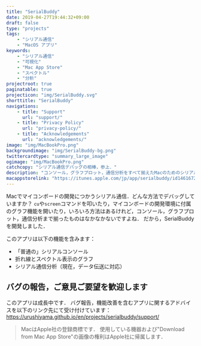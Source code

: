 ```yaml
---
title: "SerialBuddy"
date: 2019-04-27T19:44:32+09:00
draft: false
type: "projects"
tags:
    - "シリアル通信"
    - "MacOS アプリ"
keywords:
    - "シリアル通信"
    - "可視化"
    - "Mac App Store"
    - "スペクトル"
    - "分析"
projectroot: true
paginatable: true
projecticon: "img/SerialBuddy.svg"
shorttitle: "SerialBuddy"
navigations:
    - title: "Support"
      url: "support/"
    - title: "Privacy Policy"
      url: "privacy-policy/"
    - title: "Acknowledgements"
      url: "acknowledgements/"
image: "img/MacBookPro.png"
backgroundimage: "img/SerialBuddy-bg.png"
twittercardtype: "summary_large_image"
ogimage: "img/MacBookPro.png"
catchcopy: "シリアル通信デバッグの相棒，参上．"
description: "コンソール，グラフプロット，通信分析をすべて揃えたMacのためのシリアル通信アプリ"
macappstorelink: "https://itunes.apple.com/jp/app/serialbuddy/id1461672018"
---
```


Macでマイコンボードの開発につかうシリアル通信．どんな方法でデバッグしていますか？
`cu`や`screen`コマンドを叩いたり，マイコンボードの開発環境に付属のグラフ機能を開いたり，いろいろ方法はあるけれど，コンソール，グラフプロット，通信分析まで揃ったものはなかなかないですよね．
だから，SerialBuddyを開発しました．

このアプリは以下の機能を含みます：

- 「普通の」シリアルコンソール
- 折れ線とスペクトル表示のグラフ
- シリアル通信分析（現在，データ伝送に対応）

## バグの報告，ご意見ご要望を歓迎します

このアプリは成長中です．
バグ報告，機能改善を含むアプリに関するアドバイスを以下のリンク先にて受け付けています：
https://urushiyama.github.io/en/projects/serialbuddy/support/

> MacはApple社の登録商標です．
> 使用している機器および"Download from Mac App Store"の画像の権利はApple社に帰属します．
